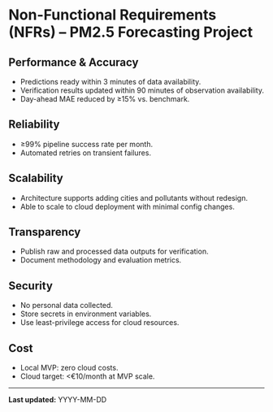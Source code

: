 # Non-Functional Requirements (NFRs) – PM2.5 Forecasting Project

## Performance & Accuracy
- Predictions ready within 3 minutes of data availability.
- Verification results updated within 90 minutes of observation availability.
- Day-ahead MAE reduced by ≥15% vs. benchmark.

## Reliability
- ≥99% pipeline success rate per month.
- Automated retries on transient failures.

## Scalability
- Architecture supports adding cities and pollutants without redesign.
- Able to scale to cloud deployment with minimal config changes.

## Transparency
- Publish raw and processed data outputs for verification.
- Document methodology and evaluation metrics.

## Security
- No personal data collected.
- Store secrets in environment variables.
- Use least-privilege access for cloud resources.

## Cost
- Local MVP: zero cloud costs.
- Cloud target: <€10/month at MVP scale.

---
**Last updated:** YYYY-MM-DD
